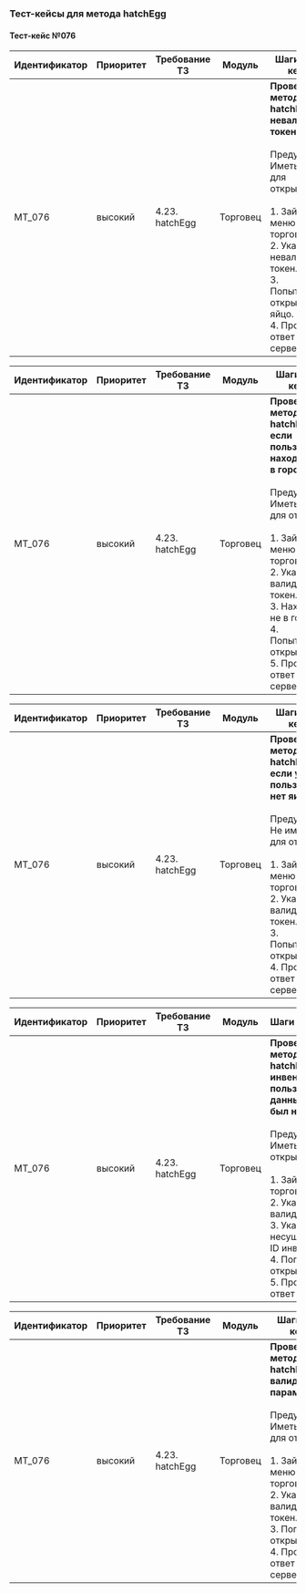 ### Тест-кейсы для метода hatchEgg

#### Тест-кейс №076

| Идентификатор | Приоритет | Требование ТЗ | Модуль | Шаги тест-кейса | Ожидаемый результат |
| ------ | ------ | ------ | ------ | ------ | ------ |
| MT_076 | высокий | 4.23. hatchEgg | Торговец | **Проверка метода hatchEgg с невалидным токеном.** <br><br> Предусловие: Иметь яйцо для открытия. <br><br> 1. Зайти в меню торговли. <br>2. Указать невалидный токен. <br>3. Попытаться открыть яйцо. <br>4. Проверить ответ сервера. | Ошибка `705` - невалидный токен. Пользователь не авторизован. |



| Идентификатор | Приоритет | Требование ТЗ | Модуль | Шаги тест-кейса | Ожидаемый результат |
| ------ | ------ | ------ | ------ | ------ | ------ |
| MT_076 | высокий | 4.23. hatchEgg | Торговец | **Проверка метода hatchEgg, если пользователь находится не в городе.** <br><br> Предусловие: Иметь яйцо для открытия. <br><br> 1. Зайти в меню торговли. <br>2. Указать валидный токен. <br>3. Находиться не в городе. <br>4. Попытаться открыть яйцо. <br>5. Проверить ответ сервера. | Ошибка `2999` - пользователь находится не в городе. |



| Идентификатор | Приоритет | Требование ТЗ | Модуль | Шаги тест-кейса | Ожидаемый результат |
| ------ | ------ | ------ | ------ | ------ | ------ |
| MT_076 | высокий | 4.23. hatchEgg | Торговец | **Проверка метода hatchEgg, если у пользователя нет яиц.** <br><br> Предусловие: Не иметь яиц для открытия. <br><br> 1. Зайти в меню торговли. <br>2. Указать валидный токен. <br>3. Попытаться открыть яйцо. <br>4. Проверить ответ сервера. | Ошибка `3006` - у пользователя нет яиц. |



| Идентификатор | Приоритет | Требование ТЗ | Модуль | Шаги тест-кейса | Ожидаемый результат |
| ------ | ------ | ------ | ------ | ------ | ------ |
| MT_076 | высокий | 4.23. hatchEgg | Торговец | **Проверка метода hatchEgg, если инвентарь пользователя с данным ID не был найден.** <br><br> Предусловие: Иметь яйцо для открытия. <br><br> 1. Зайти в меню торговли. <br>2. Указать валидный токен. <br>3. Указать несуществующий ID инвентаря. <br>4. Попытаться открыть яйцо. <br>5. Проверить ответ сервера. | Ошибка `3007` - инвентарь пользователя с данным ID не был найден. |



| Идентификатор | Приоритет | Требование ТЗ | Модуль | Шаги тест-кейса | Ожидаемый результат |
| ------ | ------ | ------ | ------ | ------ | ------ |
| MT_076 | высокий | 4.23. hatchEgg | Торговец | **Проверка метода hatchEgg с валидными параметрами.** <br><br> Предусловие: Иметь яйцо для открытия. <br><br> 1. Зайти в меню торговли. <br>2. Указать валидный токен. <br>3. Попытаться открыть яйцо. <br>4. Проверить ответ сервера. | Метод работает исправно. Сервер возвращает `Answer<{hatched:[Monsters['id'], MonsterTypes['name', 'hp' as 'base_hp', 'attack' as 'base_atk', 'defense' as 'base_def', 'asset'], Elements['name'], level = 1], eggConsumed:true, eggs: number}>`. |